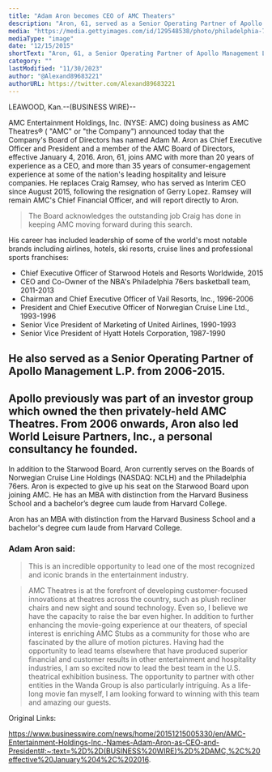 ```yaml
---
title: "Adam Aron becomes CEO of AMC Theaters"
description: "Aron, 61, served as a Senior Operating Partner of Apollo Management L.P. from 2006-2015, joins AMC as a CEO"
media: "https://media.gettyimages.com/id/129548538/photo/philadelphia-76ers-announce-new-team-owner-joshua-harris.jpg?s=612x612&w=gi&k=20&c=K3zgEF7FS6e4jsCgQpKyL20sijP3_-ynnkqbIDQdBjY="
mediaType: "image"
date: "12/15/2015"
shortText: "Aron, 61, a Senior Operating Partner of Apollo Management L.P. from 2006-2015, joins AMC as a CEO, following the resignation of Gerry Lopez. Ramsey will remain AMC's Chief Financial Officer, and will report directly to Aron. Apollo previously was part of an investor group which owned the then privately-held AMC Theatres. From 2006 onwards, Aron also led World Leisure Partners, Inc., a personal consultancy he founded."
category: ""
lastModified: "11/30/2023"
author: "@Alexand89683221"
authorURL: https://twitter.com/Alexand89683221
---
```


LEAWOOD, Kan.--(BUSINESS WIRE)--

AMC Entertainment Holdings, Inc. (NYSE: AMC) doing business as AMC Theatres® ( "AMC" or "the Company") announced today that the Company's Board of Directors has named Adam M. Aron as Chief Executive Officer and President and a member of the AMC Board of Directors, effective January 4, 2016. Aron, 61, joins AMC with more than 20 years of experience as a CEO, and more than 35 years of consumer-engagement experience at some of the nation's leading hospitality and leisure companies. He replaces Craig Ramsey, who has served as Interim CEO since August 2015, following the resignation of Gerry Lopez. Ramsey will remain AMC's Chief Financial Officer, and will report directly to Aron.

>The Board acknowledges the outstanding job Craig has done in keeping AMC moving forward during this search.

His career has included leadership of some of the world's most notable brands including airlines, hotels, ski resorts, cruise lines and professional sports franchises:
- Chief Executive Officer of Starwood Hotels and Resorts Worldwide, 2015
- CEO and Co-Owner of the NBA's Philadelphia 76ers basketball team, 2011-2013
- Chairman and Chief Executive Officer of Vail Resorts, Inc., 1996-2006
- President and Chief Executive Officer of Norwegian Cruise Line Ltd., 1993-1996
- Senior Vice President of Marketing of United Airlines, 1990-1993
- Senior Vice President of Hyatt Hotels Corporation, 1987-1990

## He also served as a Senior Operating Partner of Apollo Management L.P. from 2006-2015. 

## Apollo previously was part of an investor group which owned the then privately-held AMC Theatres. From 2006 onwards, Aron also led World Leisure Partners, Inc., a personal consultancy he founded.

In addition to the Starwood Board, Aron currently serves on the Boards of Norwegian Cruise Line Holdings (NASDAQ: NCLH) and the Philadelphia 76ers. Aron is expected to give up his seat on the Starwood Board upon joining AMC. He has an MBA with distinction from the Harvard Business School and a bachelor’s degree cum laude from Harvard College.

Aron has an MBA with distinction from the Harvard Business School and a bachelor's degree cum laude from Harvard College.

### Adam Aron said:

>This is an incredible opportunity to lead one of the most recognized and iconic brands in the entertainment industry.

>AMC Theatres is at the forefront of developing customer-focused innovations at theatres across the country, such as plush recliner chairs and new sight and sound technology. Even so, I believe we have the capacity to raise the bar even higher. In addition to further enhancing the movie-going experience at our theaters, of special interest is enriching AMC Stubs as a community for those who are fascinated by the allure of motion pictures. Having had the opportunity to lead teams elsewhere that have produced superior financial and customer results in other entertainment and hospitality industries, I am so excited now to lead the best team in the U.S. theatrical exhibition business. The opportunity to partner with other entities in the Wanda Group is also particularly intriguing. As a life-long movie fan myself, I am looking forward to winning with this team and amazing our guests.

Original Links:

https://www.businesswire.com/news/home/20151215005330/en/AMC-Entertainment-Holdings-Inc.-Names-Adam-Aron-as-CEO-and-President#:~:text=%2D%2D(BUSINESS%20WIRE)%2D%2DAMC,%2C%20effective%20January%204%2C%202016.